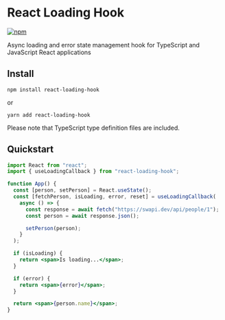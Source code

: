 # React Loading Hook

[![npm](https://img.shields.io/bundlephobia/minzip/react-loading-hook?style=for-the-badge)](https://bundlephobia.com/result?p=react-loading-hook)

Async loading and error state management hook for TypeScript and JavaScript React applications

## Install

    npm install react-loading-hook

or

    yarn add react-loading-hook

Please note that TypeScript type definition files are included.

## Quickstart

```jsx
import React from "react";
import { useLoadingCallback } from "react-loading-hook";

function App() {
  const [person, setPerson] = React.useState();
  const [fetchPerson, isLoading, error, reset] = useLoadingCallback(
    async () => {
      const response = await fetch("https://swapi.dev/api/people/1");
      const person = await response.json();

      setPerson(person);
    }
  );

  if (isLoading) {
    return <span>Is loading...</span>;
  }

  if (error) {
    return <span>{error}</span>;
  }

  return <span>{person.name}</span>;
}
```
